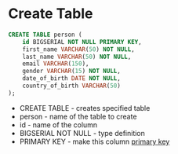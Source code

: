 # Create Table

```sql
CREATE TABLE person (
	id BIGSERIAL NOT NULL PRIMARY KEY,
	first_name VARCHAR(50) NOT NULL,
	last_name VARCHAR(50) NOT NULL,
	email VARCHAR(150),
	gender VARCHAR(15) NOT NULL,
	date_of_birth DATE NOT NULL,
	country_of_birth VARCHAR(50)
);
```

- CREATE TABLE - creates specified table
- person - name of the table to create
- id - name of the column
- BIGSERIAL NOT NULL - type definition
- PRIMARY KEY - make this column [primary key](https://www.postgresql.org/docs/current/ddl-constraints.html#DDL-CONSTRAINTS-PRIMARY-KEYS)
